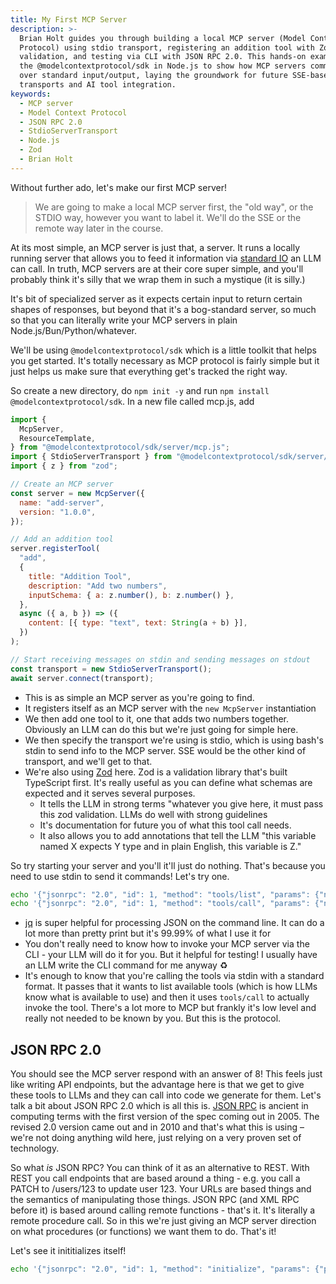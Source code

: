 ```yaml
---
title: My First MCP Server
description: >-
  Brian Holt guides you through building a local MCP server (Model Context
  Protocol) using stdio transport, registering an addition tool with Zod
  validation, and testing via CLI with JSON RPC 2.0. This hands-on example uses
  the @modelcontextprotocol/sdk in Node.js to show how MCP servers communicate
  over standard input/output, laying the groundwork for future SSE-based
  transports and AI tool integration.
keywords:
  - MCP server
  - Model Context Protocol
  - JSON RPC 2.0
  - StdioServerTransport
  - Node.js
  - Zod
  - Brian Holt
---
```


Without further ado, let's make our first MCP server!

> We are going to make a local MCP server first, the "old way", or the STDIO way, however you want to label it. We'll do the SSE or the remote way later in the course.

At its most simple, an MCP server is just that, a server. It runs a locally running server that allows you to feed it information via [standard IO][stdio] an LLM can call. In truth, MCP servers are at their core super simple, and you'll probably think it's silly that we wrap them in such a mystique (it is silly.)

It's bit of specialized server as it expects certain input to return certain shapes of responses, but beyond that it's a bog-standard server, so much so that you can literally write your MCP servers in plain Node.js/Bun/Python/whatever.

We'll be using `@modelcontextprotocol/sdk` which is a little toolkit that helps you get started. It's totally necessary as MCP protocol is fairly simple but it just helps us make sure that everything get's tracked the right way.

So create a new directory, do `npm init -y` and run `npm install @modelcontextprotocol/sdk`. In a new file called mcp.js, add

```javascript
import {
  McpServer,
  ResourceTemplate,
} from "@modelcontextprotocol/sdk/server/mcp.js";
import { StdioServerTransport } from "@modelcontextprotocol/sdk/server/stdio.js";
import { z } from "zod";

// Create an MCP server
const server = new McpServer({
  name: "add-server",
  version: "1.0.0",
});

// Add an addition tool
server.registerTool(
  "add",
  {
    title: "Addition Tool",
    description: "Add two numbers",
    inputSchema: { a: z.number(), b: z.number() },
  },
  async ({ a, b }) => ({
    content: [{ type: "text", text: String(a + b) }],
  })
);

// Start receiving messages on stdin and sending messages on stdout
const transport = new StdioServerTransport();
await server.connect(transport);
```

- This is as simple an MCP server as you're going to find.
- It registers itself as an MCP server with the `new McpServer` instantiation
- We then add one tool to it, one that adds two numbers together. Obviously an LLM can do this but we're just going for simple here.
- We then specify the transport we're using is stdio, which is using bash's stdin to send info to the MCP server. SSE would be the other kind of transport, and we'll get to that.
- We're also using [Zod][zod] here. Zod is a validation library that's built TypeScript first. It's really useful as you can define what schemas are expected and it serves several purposes.
  - It tells the LLM in strong terms "whatever you give here, it must pass this zod validation. LLMs do well with strong guidelines
  - It's documentation for future you of what this tool call needs.
  - It also allows you to add annotations that tell the LLM "this variable named X expects Y type and in plain English, this variable is Z."

So try starting your server and you'll it'll just do nothing. That's because you need to use stdin to send it commands! Let's try one.

```bash
echo '{"jsonrpc": "2.0", "id": 1, "method": "tools/list", "params": {"name": "add", "arguments": {}}}' | node mcp.js | jq
echo '{"jsonrpc": "2.0", "id": 1, "method": "tools/call", "params": {"name": "add", "arguments": {"a": 5, "b": 3}}}' | node mcp.js
```

- [jq][jq] is super helpful for processing JSON on the command line. It can do a lot more than pretty print but it's 99.99% of what I use it for
- You don't really need to know how to invoke your MCP server via the CLI - your LLM will do it for you. But it helpful for testing! I usually have an LLM write the CLI command for me anyway ♻️
- It's enough to know that you're calling the tools via stdin with a standard format. It passes that it wants to list available tools (which is how LLMs know what is available to use) and then it uses `tools/call` to actually invoke the tool. There's a lot more to MCP but frankly it's low level and really not needed to be known by you. But this is the protocol.

## JSON RPC 2.0

You should see the MCP server respond with an answer of 8! This feels just like writing API endpoints, but the advantage here is that we get to give these tools to LLMs and they can call into code we generate for them. Let's talk a bit about JSON RPC 2.0 which is all this is. [JSON RPC][rpc] is ancient in computing terms with the first version of the spec coming out in 2005. The revised 2.0 version came out and in 2010 and that's what this is using – we're not doing anything wild here, just relying on a very proven set of technology.

So what _is_ JSON RPC? You can think of it as an alternative to REST. With REST you call endpoints that are based around a thing - e.g. you call a PATCH to /users/123 to update user 123. Your URLs are based things and the semantics of manipulating those things. JSON RPC (and XML RPC before it) is based around calling remote functions - that's it. It's literally a remote procedure call. So in this we're just giving an MCP server direction on what procedures (or functions) we want them to do. That's it!

Let's see it inititializes itself!

```bash
echo '{"jsonrpc": "2.0", "id": 1, "method": "initialize", "params": {"protocolVersion": "2024-11-05", "capabilities": {}, "clientInfo": {"name": "test-client", "version": "1.0.0"}}}' | node mcp.js | jq
```

[stdio]: https://btholt.github.io/complete-intro-to-linux-and-the-cli/streams-and-pipes
[rpc]: https://en.wikipedia.org/wiki/JSON-RPC
[jq]: https://jqlang.org/
[zod]: https://zod.dev/
